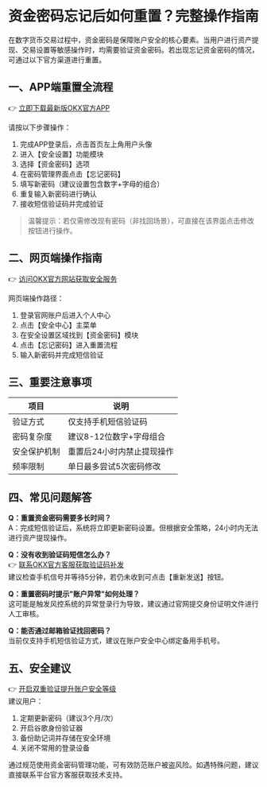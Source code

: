 # 资金密码忘记后如何重置？完整操作指南

在数字货币交易过程中，资金密码是保障账户安全的核心要素。当用户进行资产提现、交易设置等敏感操作时，均需要验证资金密码。若出现忘记资金密码的情况，可通过以下官方渠道进行重置。

## 一、APP端重置全流程

👉 [立即下载最新版OKX官方APP](https://bit.ly/okx_welcome)

请按以下步骤操作：
1. 完成APP登录后，点击首页左上角用户头像
2. 进入【安全设置】功能模块
3. 选择【资金密码】选项
4. 在密码管理界面点击【忘记密码】
5. 填写新密码（建议设置包含数字+字母的组合）
6. 重复输入新密码进行确认
7. 接收短信验证码并完成验证

> 温馨提示：若仅需修改现有密码（非找回场景），可直接在该界面点击修改按钮进行操作。

## 二、网页端操作指南

👉 [访问OKX官方网站获取安全服务](https://bit.ly/okx_welcome)

网页端操作路径：
1. 登录官网账户后进入个人中心
2. 点击【安全中心】主菜单
3. 在安全设置区域找到【资金密码】模块
4. 点击【忘记密码】进入重置流程
5. 输入新密码并完成短信验证

## 三、重要注意事项

| 项目          | 说明                          |
|---------------|-----------------------------|
| 验证方式      | 仅支持手机短信验证码          |
| 密码复杂度    | 建议8-12位数字+字母组合       |
| 安全保护机制  | 重置后24小时内禁止提现操作    |
| 频率限制      | 单日最多尝试5次密码修改       |

## 四、常见问题解答

**Q：重置资金密码需要多长时间？**  
A：完成短信验证后，系统将立即更新密码设置。但根据安全策略，24小时内无法进行资产提现操作。

**Q：没有收到验证码短信怎么办？**  
👉 [联系OKX官方客服获取验证码补发](https://bit.ly/okx_welcome)  
建议检查手机信号并等待5分钟，若仍未收到可点击【重新发送】按钮。

**Q：重置密码时提示"账户异常"如何处理？**  
这可能是触发风控系统的异常登录行为导致，建议通过官网提交身份证明文件进行人工审核。

**Q：能否通过邮箱验证找回密码？**  
当前仅支持手机短信验证方式，建议在账户安全中心绑定备用手机号。

## 五、安全建议

👉 [开启双重验证提升账户安全等级](https://bit.ly/okx_welcome)  
建议用户：
1. 定期更新密码（建议3个月/次）
2. 开启谷歌身份验证器
3. 备份助记词并存储在安全环境
4. 关闭不常用的登录设备

通过规范使用资金密码管理功能，可有效防范账户被盗风险。如遇特殊问题，建议直接联系平台官方客服获取技术支持。